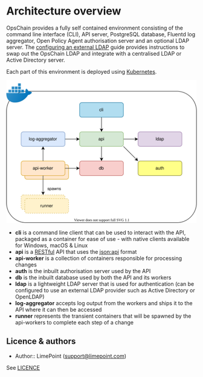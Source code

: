 # Architecture overview

OpsChain provides a fully self contained environment consisting of the command line interface (CLI), API server, PostgreSQL database, Fluentd log aggregator, Open Policy Agent authorisation server and an optional LDAP server. The [configuring an external LDAP](../operations/opschain_ldap.md#configuring-an-external-ldap) guide provides instructions to swap out the OpsChain LDAP and integrate with a centralised LDAP or Active Directory server.

Each part of this environment is deployed using [Kubernetes](https://kubernetes.io/).

<p align="center">
  <img alt="OpsChain containers" src="opschain-release-containers.svg">
</p>

- **cli** is a command line client that can be used to interact with the API, packaged as a container for ease of use - with native clients available for Windows, macOS & Linux
- **api** is a [RESTful](https://en.wikipedia.org/wiki/Representational_state_transfer) API that uses the [json:api](https://jsonapi.org/) format
- **api-worker** is a collection of containers responsible for processing changes
- **auth** is the inbuilt authorisation server used by the API
- **db** is the inbuilt database used by both the API and its workers
- **ldap** is a lightweight LDAP server that is used for authentication (can be configured to use an external LDAP provider such as Active Directory or OpenLDAP)
- **log-aggregator** accepts log output from the workers and ships it to the API where it can then be accessed
- **runner** represents the transient containers that will be spawned by the api-workers to complete each step of a change

## Licence & authors

- Author:: LimePoint (support@limepoint.com)

See [LICENCE](/LICENCE.md)
